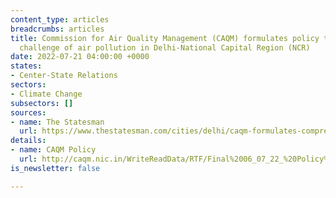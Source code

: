 ```yaml
---
content_type: articles
breadcrumbs: articles
title: Commission for Air Quality Management (CAQM) formulates policy to abate the
  challenge of air pollution in Delhi-National Capital Region (NCR)
date: 2022-07-21 04:00:00 +0000
states:
- Center-State Relations
sectors:
- Climate Change
subsectors: []
sources:
- name: The Statesman
  url: https://www.thestatesman.com/cities/delhi/caqm-formulates-comprehensive-policy-abate-menace-air-pollution-delhi-ncr-1503089768.html
details:
- name: CAQM Policy
  url: http://caqm.nic.in/WriteReadData/RTF/Final%2006_07_22_%20Policy%20to%20curb%20air%20poluution%20in%20NCR_17.56%20hrsc8674c7b-6f35-4744-8079-afc085553298.pdf
is_newsletter: false

---
```

